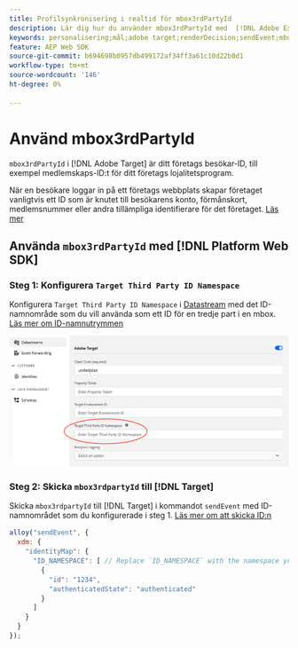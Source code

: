 ```yaml
---
title: Profilsynkronisering i realtid för mbox3rdPartyId
description: Lär dig hur du använder mbox3rdPartyId med  [!DNL Adobe Experience Platform Web SDK].
keywords: personalisering;mål;adobe target;renderDecision;sendEvent;mbox3rdPartyId;
feature: AEP Web SDK
source-git-commit: b694698b0957db499172af34ff3a61c10d22b0d1
workflow-type: tm+mt
source-wordcount: '146'
ht-degree: 0%

---
```


# Använd mbox3rdPartyId

`mbox3rdPartyId` i [!DNL Adobe Target] är ditt företags besökar-ID, till exempel medlemskaps-ID:t för ditt företags lojalitetsprogram.

När en besökare loggar in på ett företags webbplats skapar företaget vanligtvis ett ID som är knutet till besökarens konto, förmånskort, medlemsnummer eller andra tillämpliga identifierare för det företaget. [Läs mer](https://experienceleague.adobe.com/docs/target/using/audiences/visitor-profiles/3rd-party-id.html?lang=sv-SE)

## Använda `mbox3rdPartyId` med [!DNL Platform Web SDK]

### Steg 1: Konfigurera `Target Third Party ID Namespace`

Konfigurera `Target Third Party ID Namespace` i [Datastream](https://experienceleague.adobe.com/sv/docs/experience-platform/datastreams/overview) med det ID-namnområde som du vill använda som ett ID för en tredje part i en mbox. [Läs mer om ID-namnutrymmen](https://experienceleague.adobe.com/docs/experience-platform/identity/namespaces.html?lang=sv-SE)

![Experience Platform-gränssnitt som visar namnområdesfältet för mål-ID för tredje part.](/help/dev/implement/client-side/aep-web-sdk/assets/mbox3rdpartyid.png)

### Steg 2: Skicka `mbox3rdpartyId` till [!DNL Target]

Skicka `mbox3rdpartyId` till [!DNL Target] i kommandot `sendEvent` med ID-namnområdet som du konfigurerade i steg 1.
[Läs mer om att skicka ID:n](/help/dev/implement/client-side/aep-web-sdk/using-mbox-3rdpartyid.md)

```javascript
alloy("sendEvent", {
  xdm: {
    "identityMap": {
      "ID_NAMESPACE": [ // Replace `ID_NAMESPACE` with the namespace you have configured in Step 1.
        {
          "id": "1234",
          "authenticatedState": "authenticated"
        }
      ]
    }
  }
});
```
